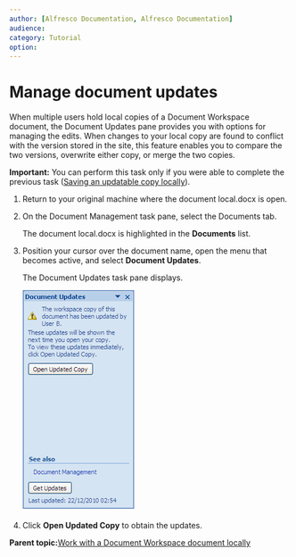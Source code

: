 ```yaml
---
author: [Alfresco Documentation, Alfresco Documentation]
audience: 
category: Tutorial
option: 
---
```


# Manage document updates

When multiple users hold local copies of a Document Workspace document, the Document Updates pane provides you with options for managing the edits. When changes to your local copy are found to conflict with the version stored in the site, this feature enables you to compare the two versions, overwrite either copy, or merge the two copies.

**Important:** You can perform this task only if you were able to complete the previous task \([Saving an updatable copy locally](gs-spp-sitecopy-savelocally.md)\).

1.  Return to your original machine where the document local.docx is open.

2.  On the Document Management task pane, select the Documents tab.

    The document local.docx is highlighted in the **Documents** list.

3.  Position your cursor over the document name, open the menu that becomes active, and select **Document Updates**.

    The Document Updates task pane displays.

    ![Document Updates pane](../images/DocumentUpdatesPane.png)

4.  Click **Open Updated Copy** to obtain the updates.


**Parent topic:**[Work with a Document Workspace document locally](../concepts/gs-spp-work-locally.md)

